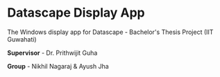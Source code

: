 # Datascape Display App
The Windows display app for Datascape - Bachelor's Thesis Project (IIT Guwahati)

**Supervisor** - Dr. Prithwijit Guha

**Group** - Nikhil Nagaraj & Ayush Jha
